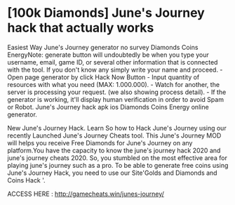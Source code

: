 # [100k Diamonds] June's Journey hack that actually works

Easiest Way June's Journey generator no survey Diamonds Coins EnergyNote: generate button will undoubtedly be when you type your username, email, game ID, or several other information that is connected with the tool. If you don't know any simply write your name and proceed. - Open page generator by click Hack Now Button - Input quantity of resources with what you need (MAX: 1.000.000). - Watch for another, the server is processing your request. (we also showing process detail). - If the generator is working, it'll display human verification in order to avoid Spam or Robot. June's Journey hack apk ios Diamonds Coins Energy online generator.

New June's Journey Hack. Learn So how to Hack June's Journey using our recently Launched June's Journey Cheats tool. This June's Journey MOD will helps you receive Free Diamonds for June's Journey on any platform.You have the capacity to know the june's journey hack 2020 and june's journey cheats 2020. So, you stumbled on the most effective area for playing june's journey such as a pro. To be able to generate free coins using June's Journey Hack, you need to use our Site'Golds and Diamonds and Coins Hack '.

ACCESS HERE : http://gamecheats.win/junes-journey/

